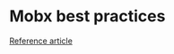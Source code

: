 # Mobx best practices

[Reference article](https://levelup.gitconnected.com/mobx-tips-and-pitfalls-92e635108653)

